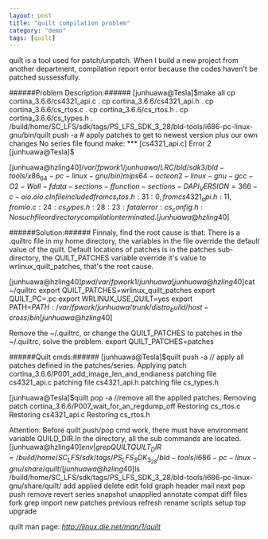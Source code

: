 ```yaml
---
layout: post
title: "quilt compilation problem"
category: "demo"
tags: [quilt]
---
```


quilt is a tool used for patch/unpatch. When I build a new project from another department, compilation report error because the codes haven't be patched sussessfully.

######Problem Description:######
[junhuawa@Tesla]$make all
cp cortina_3.6.6/cs4321_api.c .
cp cortina_3.6.6/cs4321_api.h .
cp cortina_3.6.6/cs_rtos.c    .
cp cortina_3.6.6/cs_rtos.h    .
cp cortina_3.6.6/cs_types.h   .
/build/home/SC_LFS/sdk/tags/PS_LFS_SDK_3_28/bld-tools/i686-pc-linux-gnu/bin/quilt push -a   # apply patches to get to newest version plus our own changes
No series file found
make: *** [cs4321_api.c] Error 2
[junhuawa@Tesla]$

[junhuawa@hzling40]$/var/fpwork1/junhuawa/LRC/bld/sdk3/bld-tools/x86_64-pc-linux-gnu/bin/mips64-octeon2-linux-gnu-gcc -O2 -Wall  -fdata-sections -ffunction-sections -DAPI_VERSION=366   -c -o io.o io.c
In file included from cs_rtos.h:31:0,
from cs4321_api.h:11,
    from io.c:24:
    cs_types.h:28:23: fatal error: cs_config.h: No such file or directory
compilation terminated.
[junhuawa@hzling40]$

######Solution:######
Finnaly, find the root cause is that:
There is a .quiltrc file in my home directory, the variables in the file override the default value of the quilt.
Default locations of patches is in the patches sub-directory, the QUILT_PATCHES variable override it's value to wrlinux_quilt_patches, that's the root cause.

[junhuawa@hzling40]$pwd
/var/fpwork1/junhuawa
[junhuawa@hzling40]$cat ~/quiltrc 
export QUILT_PATCHES=wrlinux_quilt_patches
export QUILT_PC=.pc
export WRLINUX_USE_QUILT=yes
export PATH=$PATH:/var/fpwork/junhuawa/trunk/distro_build/host-cross/bin
[junhuawa@hzling40]$


Remove the ~/.quiltrc, or change the QUILT_PATCHES to patches in the ~/.quiltrc, solve the problem.
export QUILT_PATCHES=patches

######Quilt cmds:######
[junhuawa@Tesla]$quilt push -a // apply all patches defined in the patches/series.
Applying patch cortina_3.6.6/P001_add_image_len_and_endianess
patching file cs4321_api.c
patching file cs4321_api.h
patching file cs_types.h

[junhuawa@Tesla]$quilt pop -a //remove all the applied patches.
Removing patch cortina_3.6.6/P007_wait_for_an_regdump_off
Restoring cs_rtos.c
Restoring cs4321_api.c
Restoring cs_rtos.h

Attention:
Before quilt push/pop cmd work, there must have environment variable QUILD_DIR.In the directory, all the sub commands are located.
[junhuawa@hzling40]$env |grep QUILT
QUILT_DIR=/build/home/SC_LFS/sdk/tags/PS_LFS_SDK_3_28/bld-tools/i686-pc-linux-gnu/share/quilt/
[junhuawa@hzling40]$ls /build/home/SC_LFS/sdk/tags/PS_LFS_SDK_3_28/bld-tools/i686-pc-linux-gnu/share/quilt/
add       applied  delete  edit   fold  graph  header  mail  next     pop       push     remove  revert   series  snapshot  unapplied
annotate  compat   diff    files  fork  grep   import  new   patches  previous  refresh  rename  scripts  setup   top       upgrade


quilt man page:
*http://linux.die.net/man/1/quilt*
